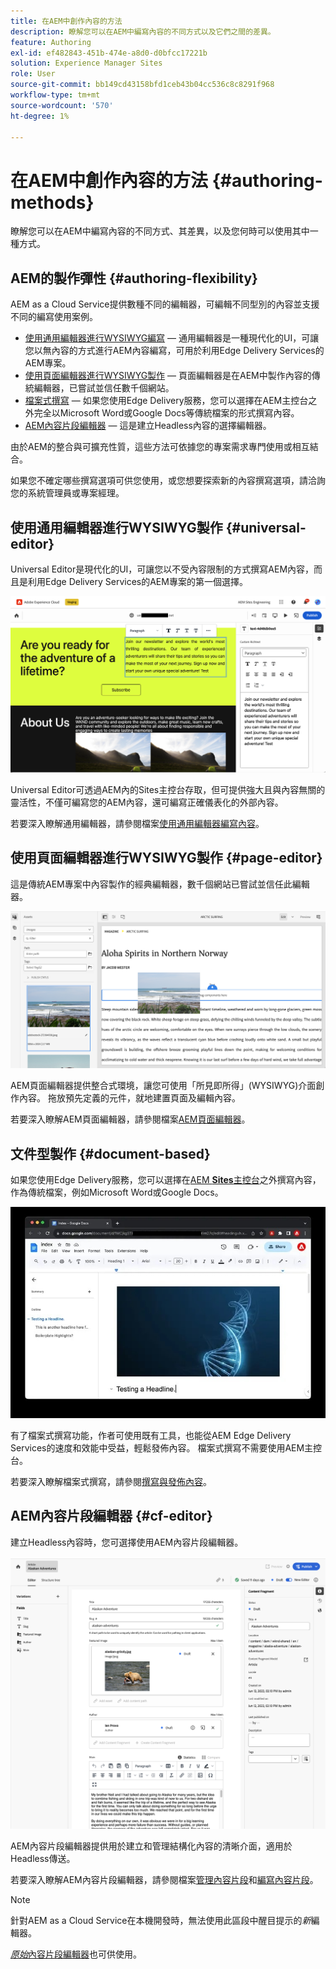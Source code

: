 ```yaml
---
title: 在AEM中創作內容的方法
description: 瞭解您可以在AEM中編寫內容的不同方式以及它們之間的差異。
feature: Authoring
exl-id: ef482843-451b-474e-a8d0-d0bfcc17221b
solution: Experience Manager Sites
role: User
source-git-commit: bb149cd43158bfd1ceb43b04cc536c8c8291f968
workflow-type: tm+mt
source-wordcount: '570'
ht-degree: 1%

---
```


# 在AEM中創作內容的方法 {#authoring-methods}

瞭解您可以在AEM中編寫內容的不同方式、其差異，以及您何時可以使用其中一種方式。

## AEM的製作彈性 {#authoring-flexibility}

AEM as a Cloud Service提供數種不同的編輯器，可編輯不同型別的內容並支援不同的編寫使用案例。

* [使用通用編輯器進行WYSIWYG編寫](#universal-editor) — 通用編輯器是一種現代化的UI，可讓您以無內容的方式進行AEM內容編寫，可用於利用Edge Delivery Services的AEM專案。
* [使用頁面編輯器進行WYSIWYG製作](#page-editor) — 頁面編輯器是在AEM中製作內容的傳統編輯器，已嘗試並信任數千個網站。
* [檔案式撰寫](#document-based) — 如果您使用Edge Delivery服務，您可以選擇在AEM主控台之外完全以Microsoft Word或Google Docs等傳統檔案的形式撰寫內容。
* [AEM內容片段編輯器](#cf-editor) — 這是建立Headless內容的選擇編輯器。

由於AEM的整合與可擴充性質，這些方法可依據您的專案需求專門使用或相互結合。

如果您不確定哪些撰寫選項可供您使用，或您想要探索新的內容撰寫選項，請洽詢您的系統管理員或專案經理。

## 使用通用編輯器進行WYSIWYG製作 {#universal-editor}

Universal Editor是現代化的UI，可讓您以不受內容限制的方式撰寫AEM內容，而且是利用Edge Delivery Services的AEM專案的第一個選擇。

![Universal Editor](assets/authoring-methods-ue.png)

Universal Editor可透過AEM內的Sites主控台存取，但可提供強大且與內容無關的靈活性，不僅可編寫您的AEM內容，還可編寫正確儀表化的外部內容。

若要深入瞭解通用編輯器，請參閱檔案[使用通用編輯器編寫內容](/help/sites-cloud/authoring/universal-editor/authoring.md)。

## 使用頁面編輯器進行WYSIWYG製作 {#page-editor}

這是傳統AEM專案中內容製作的經典編輯器，數千個網站已嘗試並信任此編輯器。

![AEM頁面編輯器](assets/authoring-methods-page-editor.png)

AEM頁面編輯器提供整合式環境，讓您可使用「所見即所得」(WYSIWYG)介面創作內容。 拖放預先定義的元件，就地建置頁面及編輯內容。

若要深入瞭解AEM頁面編輯器，請參閱檔案[AEM頁面編輯器](/help/sites-cloud/authoring/page-editor/introduction.md)。

## 文件型製作  {#document-based}

如果您使用Edge Delivery服務，您可以選擇在[AEM **Sites**&#x200B;主控台](/help/sites-cloud/authoring/sites-console/introduction.md)之外撰寫內容，作為傳統檔案，例如Microsoft Word或Google Docs。

![編輯檔案型內容](assets/authoring-methods-document.jpg)

有了檔案式撰寫功能，作者可使用既有工具，也能從AEM Edge Delivery Services的速度和效能中受益，輕鬆發佈內容。 檔案式撰寫不需要使用AEM主控台。

若要深入瞭解檔案式撰寫，請參閱[撰寫與發佈內容](https://www.aem.live/docs/aem-authoring)。

## AEM內容片段編輯器 {#cf-editor}

建立Headless內容時，您可選擇使用AEM內容片段編輯器。

![AEM內容片段編輯器](assets/authoring-methods-cf-editor.png)

AEM內容片段編輯器提供用於建立和管理結構化內容的清晰介面，適用於Headless傳送。

若要深入瞭解AEM內容片段編輯器，請參閱檔案[管理內容片段](/help/sites-cloud/administering/content-fragments/managing.md)和[編寫內容片段](/help/sites-cloud/administering/content-fragments/managing.md)。

>[!NOTE]
>
>針對AEM as a Cloud Service在本機開發時，無法使用此區段中醒目提示的&#x200B;*新*&#x200B;編輯器。
>
>[*原始*&#x200B;內容片段編輯器](/help/assets/content-fragments/content-fragments-variations.md)也可供使用。
